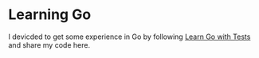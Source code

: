 # Learning Go

I devicded to get some experience in Go by following [Learn Go with Tests](https://quii.gitbook.io/learn-go-with-tests/) and share my code here.
